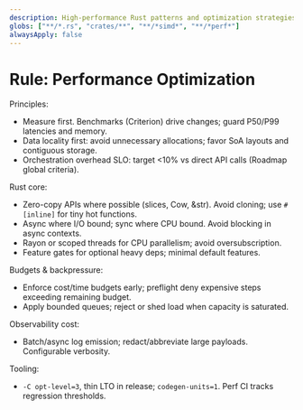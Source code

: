 ```yaml
---
description: High-performance Rust patterns and optimization strategies for ORCA runtime
globs: ["**/*.rs", "crates/**", "**/*simd*", "**/*perf*"]
alwaysApply: false
---
```


# Rule: Performance Optimization

Principles:
- Measure first. Benchmarks (Criterion) drive changes; guard P50/P99 latencies and memory.
- Data locality first: avoid unnecessary allocations; favor SoA layouts and contiguous storage.
- Orchestration overhead SLO: target <10% vs direct API calls (Roadmap global criteria).

Rust core:
- Zero-copy APIs where possible (slices, Cow, &str). Avoid cloning; use `#[inline]` for tiny hot functions.
- Async where I/O bound; sync where CPU bound. Avoid blocking in async contexts.
- Rayon or scoped threads for CPU parallelism; avoid oversubscription.
- Feature gates for optional heavy deps; minimal default features.

Budgets & backpressure:
- Enforce cost/time budgets early; preflight deny expensive steps exceeding remaining budget.
- Apply bounded queues; reject or shed load when capacity is saturated.

Observability cost:
- Batch/async log emission; redact/abbreviate large payloads. Configurable verbosity.

Tooling:
- `-C opt-level=3`, thin LTO in release; `codegen-units=1`. Perf CI tracks regression thresholds.
